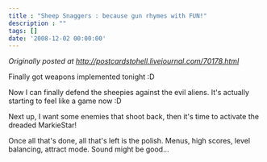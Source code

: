 ```yaml
---
title : "Sheep Snaggers : because gun rhymes with FUN!"
description : ""
tags: []
date: '2008-12-02 00:00:00'
---
```


<i>Originally posted at <a href="http://postcardstohell.livejournal.com/70178.html">http://postcardstohell.livejournal.com/70178.html</a></i>

Finally got weapons implemented tonight :D

Now I can finally defend the sheepies against the evil aliens. It's actually starting to feel like a game now :D

Next up, I want some enemies that shoot back, then it's time to activate the dreaded MarkieStar!

Once all that's done, all that's left is the polish. Menus, high scores, level balancing, attract mode. Sound might be good...

<!--more-->